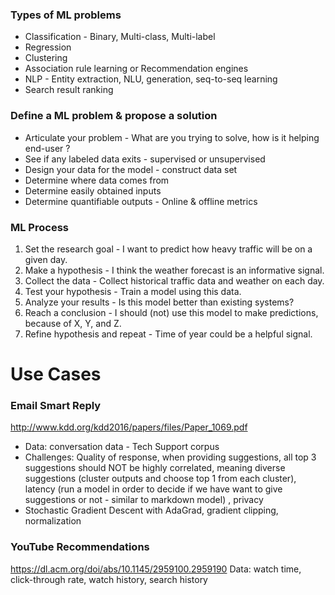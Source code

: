 ### Types of ML problems
* Classification - Binary, Multi-class, Multi-label
* Regression
* Clustering
* Association rule learning or Recommendation engines
* NLP - Entity extraction, NLU, generation, seq-to-seq learning
* Search result ranking

### Define a ML problem & propose a solution
* Articulate your problem - What are you trying to solve, how is it helping end-user ?
* See if any labeled data exits - supervised or unsupervised
* Design your data for the model - construct data set
* Determine where data comes from
* Determine easily obtained inputs
* Determine quantifiable outputs - Online & offline metrics

### ML Process
1. Set the research goal - I want to predict how heavy traffic will be on a given day.
2. Make a hypothesis -	I think the weather forecast is an informative signal.
3. Collect the data -	Collect historical traffic data and weather on each day.
4. Test your hypothesis -	Train a model using this data.
5. Analyze your results -	Is this model better than existing systems?
6. Reach a conclusion -	I should (not) use this model to make predictions, because of X, Y, and Z.
7. Refine hypothesis and repeat -	Time of year could be a helpful signal.


# Use Cases
### Email Smart Reply 
http://www.kdd.org/kdd2016/papers/files/Paper_1069.pdf
* Data: conversation data - Tech Support corpus
* Challenges: Quality of response, when providing suggestions, all top 3 suggestions should NOT be highly correlated, meaning diverse suggestions (cluster outputs and choose top 1 from each cluster), latency (run a model in order to decide if we have want to give suggestions or not - similar to markdown model) , privacy
* Stochastic Gradient Descent with AdaGrad, gradient clipping, normalization

### YouTube Recommendations
https://dl.acm.org/doi/abs/10.1145/2959100.2959190
Data: watch time, click-through rate, watch history, search history














